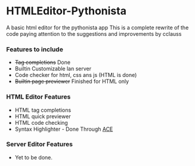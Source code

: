 # HTMLEditor-Pythonista
A basic html editor for the pythonista app
This is a complete rewrite of the code paying attention to the suggestions and improvements by cclauss

### Features to include
+ ~~Tag completions~~ Done
+ Builtin Customizable lan server
+ Code checker for html, css ans js (HTML is done)
+ ~~Builtin page previewer~~ Finished for HTML only

### HTML Editor Features
+ HTML tag completions
+ HTML quick previewer
+ HTML code checking
+ Syntax Highlighter - Done Through [ACE][0]


### Server Editor Features
+ Yet to be done.

[0]:http://ace.c9.io/#nav=about

